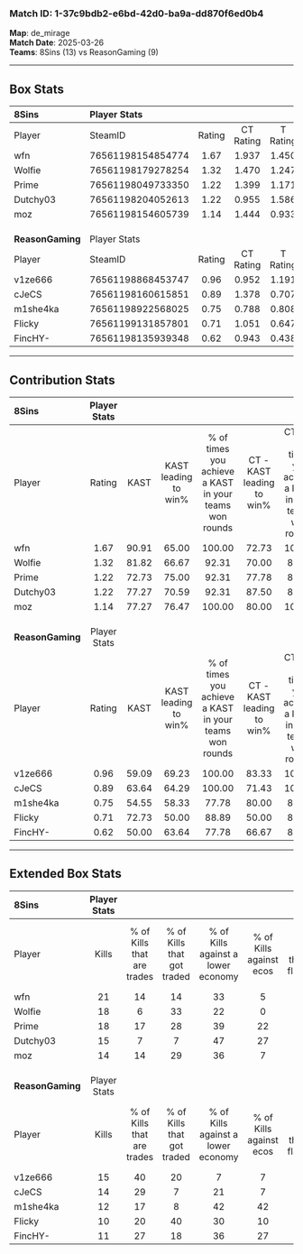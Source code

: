 ### Match ID: 1-37c9bdb2-e6bd-42d0-ba9a-dd870f6ed0b4  
**Map**: de_mirage  
**Match Date**: 2025-03-26  
**Teams**: 8Sins (13) vs ReasonGaming (9)  

---  

## Box Stats  

| **8Sins**        | Player Stats      |        |           |          |       |      |       |         |        |      |     |
| :- | :- | :-: | :-: | :-: | :-: | :-: | :-: | :-: | :-: | :-: | :-: |
| Player           | SteamID           | Rating | CT Rating | T Rating | KAST  | ADR  | Kills | Assists | Deaths | K/D  | HS% |
| wfn              | 76561198154854774 |  1.67  |   1.937   |  1.450   | 90.91 | 98.4 |  21   |    4    |   9    | 2.33 | 19  |
| Wolfie           | 76561198179278254 |  1.32  |   1.470   |  1.247   | 81.82 | 78.1 |  18   |    4    |   13   | 1.38 | 44  |
| Prime            | 76561198049733350 |  1.22  |   1.399   |  1.171   | 72.73 | 79.2 |  18   |    2    |   14   | 1.29 | 66  |
| Dutchy03         | 76561198204052613 |  1.22  |   0.955   |  1.586   | 77.27 | 85.1 |  15   |   10    |   13   | 1.15 | 53  |
| moz              | 76561198154605739 |  1.14  |   1.444   |  0.933   | 77.27 | 75.5 |  14   |    8    |   13   | 1.08 | 35  |
|                  |                   |        |           |          |       |      |       |         |        |      |     |
|                  |                   |        |           |          |       |      |       |         |        |      |     |
|                  |                   |        |           |          |       |      |       |         |        |      |     |
| **ReasonGaming** | Player Stats      |        |           |          |       |      |       |         |        |      |     |
| Player           | SteamID           | Rating | CT Rating | T Rating | KAST  | ADR  | Kills | Assists | Deaths | K/D  | HS% |
| v1ze666          | 76561198868453747 |  0.96  |   0.952   |  1.191   | 59.09 | 77.1 |  15   |    4    |   16   | 0.94 | 60  |
| cJeCS            | 76561198160615851 |  0.89  |   1.378   |  0.707   | 63.64 | 70.0 |  14   |    6    |   18   | 0.78 | 64  |
| m1she4ka         | 76561198922568025 |  0.75  |   0.788   |  0.808   | 54.55 | 67.6 |  12   |    3    |   17   | 0.71 | 58  |
| Flicky           | 76561199131857801 |  0.71  |   1.051   |  0.647   | 72.73 | 53.5 |  10   |    3    |   19   | 0.53 | 20  |
| FincHY-          | 76561198135939348 |  0.62  |   0.943   |  0.438   | 50.00 | 42.0 |  11   |    3    |   16   | 0.69 | 81  |
---  

## Contribution Stats  

| **8Sins**        | Player Stats |       |                      |                                                        |                           |                                                             |                          |                                                            |
| :- | :-: | :-: | :-: | :-: | :-: | :-: | :-: | :-: |
| Player           |    Rating    | KAST  | KAST leading to win% | % of times you achieve a KAST in your teams won rounds | CT - KAST leading to win% | CT - % of times you achieve a KAST in your teams won rounds | T - KAST leading to win% | T - % of times you achieve a KAST in your teams won rounds |
| wfn              |     1.67     | 90.91 |        65.00         |                         100.00                         |           72.73           |                           100.00                            |          55.56           |                           100.00                           |
| Wolfie           |     1.32     | 81.82 |        66.67         |                         92.31                          |           70.00           |                            87.50                            |          62.50           |                           100.00                           |
| Prime            |     1.22     | 72.73 |        75.00         |                         92.31                          |           77.78           |                            87.50                            |          71.43           |                           100.00                           |
| Dutchy03         |     1.22     | 77.27 |        70.59         |                         92.31                          |           87.50           |                            87.50                            |          55.56           |                           100.00                           |
| moz              |     1.14     | 77.27 |        76.47         |                         100.00                         |           80.00           |                           100.00                            |          71.43           |                           100.00                           |
|                  |              |       |                      |                                                        |                           |                                                             |                          |                                                            |
|                  |              |       |                      |                                                        |                           |                                                             |                          |                                                            |
|                  |              |       |                      |                                                        |                           |                                                             |                          |                                                            |
| **ReasonGaming** | Player Stats |       |                      |                                                        |                           |                                                             |                          |                                                            |
| Player           |    Rating    | KAST  | KAST leading to win% | % of times you achieve a KAST in your teams won rounds | CT - KAST leading to win% | CT - % of times you achieve a KAST in your teams won rounds | T - KAST leading to win% | T - % of times you achieve a KAST in your teams won rounds |
| v1ze666          |     0.96     | 59.09 |        69.23         |                         100.00                         |           83.33           |                           100.00                            |          57.14           |                           100.00                           |
| cJeCS            |     0.89     | 63.64 |        64.29         |                         100.00                         |           71.43           |                           100.00                            |          57.14           |                           100.00                           |
| m1she4ka         |     0.75     | 54.55 |        58.33         |                         77.78                          |           80.00           |                            80.00                            |          42.86           |                           75.00                            |
| Flicky           |     0.71     | 72.73 |        50.00         |                         88.89                          |           50.00           |                            80.00                            |          50.00           |                           100.00                           |
| FincHY-          |     0.62     | 50.00 |        63.64         |                         77.78                          |           66.67           |                            80.00                            |          60.00           |                           75.00                            |
---  

## Extended Box Stats  

| **8Sins**        | Player Stats |                            |                            |                                    |                         |                              |                                 |        |                             |                                     |                          |                               |                            |
| :- | :-: | :-: | :-: | :-: | :-: | :-: | :-: | :-: | :-: | :-: | :-: | :-: | :-: |
| Player           |    Kills     | % of Kills that are trades | % of Kills that got traded | % of Kills against a lower economy | % of Kills against ecos | % of Kills that are flawless | % of Kills that are close duels | Deaths | % of Deaths that get traded | % of Deaths against a lower economy | % of Deaths against ecos | % of Deaths that are flawless | % of Deaths that are close |
| wfn              |      21      |             14             |             14             |                 33                 |            5            |              90              |                5                |   9    |             22              |                 22                  |            0             |              67               |             11             |
| Wolfie           |      18      |             6              |             33             |                 22                 |            0            |              67              |                6                |   13   |             15              |                 31                  |            0             |              69               |             0              |
| Prime            |      18      |             17             |             28             |                 39                 |           22            |              56              |                6                |   14   |             21              |                 21                  |            7             |              71               |             0              |
| Dutchy03         |      15      |             7              |             7              |                 47                 |           27            |              60              |                7                |   13   |              8              |                 23                  |            0             |              62               |             8              |
| moz              |      14      |             14             |             29             |                 36                 |            7            |              71              |                7                |   13   |             23              |                 31                  |            8             |              69               |             8              |
|                  |              |                            |                            |                                    |                         |                              |                                 |        |                             |                                     |                          |                               |                            |
|                  |              |                            |                            |                                    |                         |                              |                                 |        |                             |                                     |                          |                               |                            |
|                  |              |                            |                            |                                    |                         |                              |                                 |        |                             |                                     |                          |                               |                            |
| **ReasonGaming** | Player Stats |                            |                            |                                    |                         |                              |                                 |        |                             |                                     |                          |                               |                            |
| Player           |    Kills     | % of Kills that are trades | % of Kills that got traded | % of Kills against a lower economy | % of Kills against ecos | % of Kills that are flawless | % of Kills that are close duels | Deaths | % of Deaths that get traded | % of Deaths against a lower economy | % of Deaths against ecos | % of Deaths that are flawless | % of Deaths that are close |
| v1ze666          |      15      |             40             |             20             |                 7                  |            7            |              40              |                0                |   16   |             31              |                  6                  |            6             |              75               |             13             |
| cJeCS            |      14      |             29             |             7              |                 21                 |            7            |              71              |                7                |   18   |             28              |                 17                  |            11            |              61               |             6              |
| m1she4ka         |      12      |             17             |             8              |                 42                 |           42            |              67              |                0                |   17   |             12              |                  6                  |            6             |              65               |             12             |
| Flicky           |      10      |             20             |             40             |                 30                 |           10            |              90              |                0                |   19   |             26              |                 11                  |            11            |              68               |             0              |
| FincHY-          |      11      |             27             |             18             |                 36                 |           27            |              82              |               18                |   16   |             13              |                  6                  |            6             |              81               |             0              |
